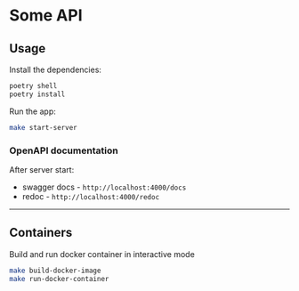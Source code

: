 # Some API

## Usage

Install the dependencies:

```bash
poetry shell
poetry install
```

Run the app:

```bash
make start-server
```

### OpenAPI documentation

After server start:

- swagger docs - `http://localhost:4000/docs`
- redoc - `http://localhost:4000/redoc`

---

## Containers

Build and run docker container in interactive mode

```bash
make build-docker-image
make run-docker-container
```

